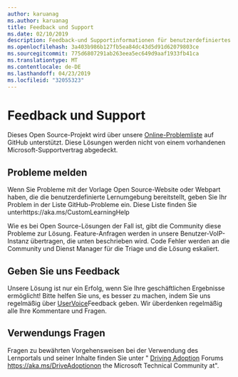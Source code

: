 ```yaml
---
author: karuanag
ms.author: karuanag
title: Feedback und Support
ms.date: 02/10/2019
description: Feedback-und Supportinformationen für benutzerdefiniertes lernen für Office 365
ms.openlocfilehash: 3a403b986b127fb5ea84dc43d5d91d62079803ce
ms.sourcegitcommit: 775d6807291ab263eea5ec649d9aaf1933fb41ca
ms.translationtype: MT
ms.contentlocale: de-DE
ms.lasthandoff: 04/23/2019
ms.locfileid: "32055323"
---
```

# <a name="feedback-and-support"></a>Feedback und Support

Dieses Open Source-Projekt wird über unsere [Online-Problemliste](https://aka.ms/CustomLearningHelp) auf GitHub unterstützt. Diese Lösungen werden nicht von einem vorhandenen Microsoft-Supportvertrag abgedeckt.  

## <a name="report-issues"></a>Probleme melden

Wenn Sie Probleme mit der Vorlage Open Source-Website oder Webpart haben, die die benutzerdefinierte Lernumgebung bereitstellt, geben Sie Ihr Problem in der Liste GitHub-Probleme ein.  Diese Liste finden Sie unterhttps://aka.ms/CustomLearningHelp  

Wie es bei Open Source-Lösungen der Fall ist, gibt die Community diese Probleme zur Lösung.  Feature-Anfragen werden in unsere Benutzer-VoIP-Instanz übertragen, die unten beschrieben wird.  Code Fehler werden an die Community und Dienst Manager für die Triage und die Lösung eskaliert.  

## <a name="provide-us-feedback"></a>Geben Sie uns Feedback

Unsere Lösung ist nur ein Erfolg, wenn Sie Ihre geschäftlichen Ergebnisse ermöglicht!  Bitte helfen Sie uns, es besser zu machen, indem Sie uns regelmäßig über [UserVoice](https://microsoftteams.uservoice.com/forums/913429-learning-solutions)Feedback geben.  Wir überdenken regelmäßig alle Ihre Kommentare und Fragen.

## <a name="usage-questions"></a>Verwendungs Fragen

Fragen zu bewährten Vorgehensweisen bei der Verwendung des Lernportals und seiner Inhalte finden Sie unter " [Driving Adoption](https://aka.ms/DriveAdoption) Forums https://aka.ms/DriveAdoptionon the Microsoft Technical Community at". 

